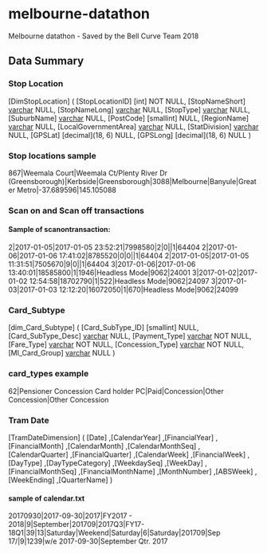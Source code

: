 # melbourne-datathon
Melbourne datathon - Saved by the Bell Curve Team 2018

## Data Summary

### Stop Location

[DimStopLocation]
(
	[StopLocationID] [int] NOT NULL,
	[StopNameShort] [varchar](100) NULL,
	[StopNameLong] [varchar](200) NULL,
	[StopType] [varchar](100) NULL,
	[SuburbName] [varchar](50) NULL,
	[PostCode] [smallint] NULL,
	[RegionName] [varchar](100) NULL,
	[LocalGovernmentArea] [varchar](100) NULL,
	[StatDivision] [varchar](30) NULL,
	[GPSLat] [decimal](18, 6) NULL,
	[GPSLong] [decimal](18, 6) NULL
)
### Stop locations sample
867|Weemala Court|Weemala Ct/Plenty River Dr (Greensborough)|Kerbside|Greensborough|3088|Melbourne|Banyule|Greater Metro|-37.689596|145.105088

### Scan on and Scan off transactions

#### Sample of scanontransaction:
2|2017-01-05|2017-01-05 23:52:21|7998580|2|0||1|64404
2|2017-01-06|2017-01-06 17:41:02|8785520|0|0||1|64404
2|2017-01-05|2017-01-05 11:31:51|7505670|9|0||1|64404
3|2017-01-06|2017-01-06 13:40:01|18585800|1|1946|Headless Mode|9062|24001
3|2017-01-02|2017-01-02 12:54:58|18702790|1|522|Headless Mode|9062|24097
3|2017-01-03|2017-01-03 12:12:20|16072050|1|670|Headless Mode|9062|24099

### Card_Subtype

[dim_Card_Subtype]
(
	[Card_SubType_ID] [smallint] NULL,
	[Card_SubType_Desc] [varchar](60) NULL,
	[Payment_Type] [varchar](4) NOT NULL,
	[Fare_Type] [varchar](10) NOT NULL,
	[Concession_Type] [varchar](21) NOT NULL,
	[MI_Card_Group] [varchar](255) NULL
)
### card_types example
62|Pensioner Concession Card holder PC|Paid|Concession|Other Concession|Other Concession

### Tram Date
[TramDateDimension]
(
       [Date]
      ,[CalendarYear]
      ,[FinancialYear]
      ,[FinancialMonth]
      ,[CalendarMonth]
      ,[CalendarMonthSeq]
      ,[CalendarQuarter]
      ,[FinancialQuarter]
      ,[CalendarWeek]
      ,[FinancialWeek]
      ,[DayType]
      ,[DayTypeCategory]
      ,[WeekdaySeq]
      ,[WeekDay]
      ,[FinancialMonthSeq]
      ,[FinancialMonthName]
      ,[MonthNumber]
      ,[ABSWeek]
      ,[WeekEnding]
      ,[QuarterName]
)

#### sample of calendar.txt
20170930|2017-09-30|2017|FY2017 - 2018|9|September|201709|2017Q3|FY17-18Q1|39|13|Saturday|Weekend|Saturday|6|Saturday|201709|Sep 17/|9|1239|w/e 2017-09-30|September Qtr. 2017
